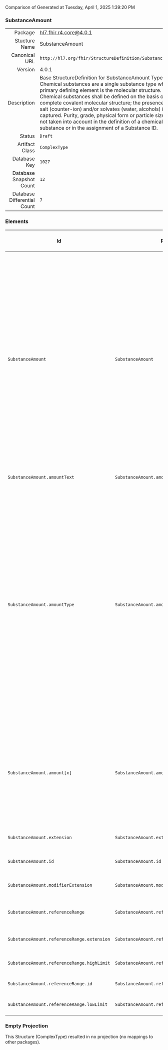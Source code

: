 Comparison of 
Generated at Tuesday, April 1, 2025 1:39:20 PM

### SubstanceAmount

|      |     |
| ---: | --- |
| Package | hl7.fhir.r4.core@4.0.1 |
| Stucture Name | SubstanceAmount |
| Canonical URL | `http://hl7.org/fhir/StructureDefinition/SubstanceAmount` |
| Version | 4.0.1 |
| Description | Base StructureDefinition for SubstanceAmount Type: Chemical substances are a single substance type whose primary defining element is the molecular structure. Chemical substances shall be defined on the basis of their complete covalent molecular structure; the presence of a salt (counter-ion) and/or solvates (water, alcohols) is also captured. Purity, grade, physical form or particle size are not taken into account in the definition of a chemical substance or in the assignment of a Substance ID. |
| Status | `Draft` |
| Artifact Class | `ComplexType` |
| Database Key | `1027` |
| Database Snapshot Count | `12` |
| Database Differential Count | `7` |

### Elements

| Id | Path | Name | Base Path | Short | Cardinality | Collated Type | Binding Strength | Binding Value Set |
| -- | ---- | ---- | --------- | ----- | ----------- | ------------- | ---------------- | ----------------- |
| `SubstanceAmount` | `SubstanceAmount` | `SubstanceAmount` | SubstanceAmount | Chemical substances are a single substance type whose primary defining element is the molecular structure. Chemical substances shall be defined on the basis of their complete covalent molecular structure; the presence of a salt (counter-ion) and/or solvates (water, alcohols) is also captured. Purity, grade, physical form or particle size are not taken into account in the definition of a chemical substance or in the assignment of a Substance ID | 0..* | SubstanceAmount |  |  |
| `SubstanceAmount.amountText` | `SubstanceAmount.amountText` | `amountText` | SubstanceAmount.amountText | A textual comment on a numeric value | 0..1 | string |  |  |
| `SubstanceAmount.amountType` | `SubstanceAmount.amountType` | `amountType` | SubstanceAmount.amountType | Most elements that require a quantitative value will also have a field called amount type. Amount type should always be specified because the actual value of the amount is often dependent on it. EXAMPLE: In capturing the actual relative amounts of substances or molecular fragments it is essential to indicate whether the amount refers to a mole ratio or weight ratio. For any given element an effort should be made to use same the amount type for all related definitional elements | 0..1 | CodeableConcept |  |  |
| `SubstanceAmount.amount[x]` | `SubstanceAmount.amount[x]` | `amount[x]` | SubstanceAmount.amount[x] | Used to capture quantitative values for a variety of elements. If only limits are given, the arithmetic mean would be the average. If only a single definite value for a given element is given, it would be captured in this field | 0..1 | Quantity, Range, string |  |  |
| `SubstanceAmount.extension` | `SubstanceAmount.extension` | `extension` | Element.extension | Additional content defined by implementations | 0..* | Extension |  |  |
| `SubstanceAmount.id` | `SubstanceAmount.id` | `id` | Element.id | Unique id for inter-element referencing | 0..1 | id |  |  |
| `SubstanceAmount.modifierExtension` | `SubstanceAmount.modifierExtension` | `modifierExtension` | BackboneElement.modifierExtension | Extensions that cannot be ignored even if unrecognized | 0..* | Extension |  |  |
| `SubstanceAmount.referenceRange` | `SubstanceAmount.referenceRange` | `referenceRange` | SubstanceAmount.referenceRange | Reference range of possible or expected values | 0..1 | Element |  |  |
| `SubstanceAmount.referenceRange.extension` | `SubstanceAmount.referenceRange.extension` | `extension` | Element.extension | Additional content defined by implementations | 0..* | Extension |  |  |
| `SubstanceAmount.referenceRange.highLimit` | `SubstanceAmount.referenceRange.highLimit` | `highLimit` | SubstanceAmount.referenceRange.highLimit | Upper limit possible or expected | 0..1 | Quantity |  |  |
| `SubstanceAmount.referenceRange.id` | `SubstanceAmount.referenceRange.id` | `id` | Element.id | Unique id for inter-element referencing | 0..1 | id |  |  |
| `SubstanceAmount.referenceRange.lowLimit` | `SubstanceAmount.referenceRange.lowLimit` | `lowLimit` | SubstanceAmount.referenceRange.lowLimit | Lower limit possible or expected | 0..1 | Quantity |  |  |
### Empty Projection

This Structure (ComplexType) resulted in no projection (no mappings to other packages).

